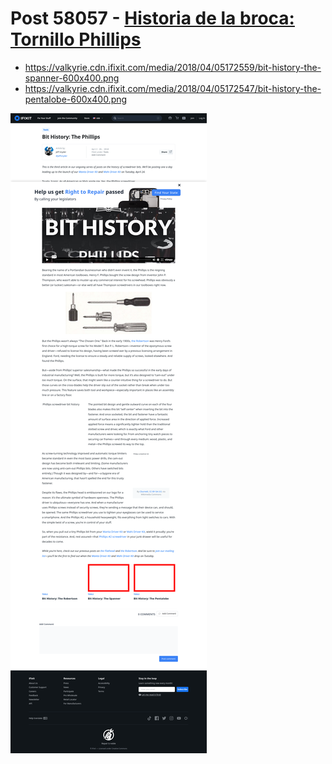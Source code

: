 # Post 58057 - [Historia de la broca: Tornillo Phillips](https://www.ifixit.com/News/58057/historia-de-la-broca-phillips)

- https://valkyrie.cdn.ifixit.com/media/2018/04/05172559/bit-history-the-spanner-600x400.png
- https://valkyrie.cdn.ifixit.com/media/2018/04/05172547/bit-history-the-pentalobe-600x400.png

![screencap](screenshots/ff4d5666-1313-4f1c-bfe2-8b50cc983da3.png)
